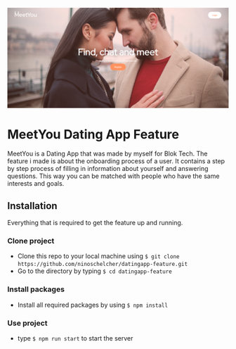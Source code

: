 ![meetYou website impression](https://github.com/ninoschelcher/datingapp-feature/blob/master/wiki-images/meetyou.png)

# MeetYou Dating App Feature 

MeetYou is a Dating App that was made by myself for Blok Tech. The feature i made is about the onboarding process of a user. It contains a step by step process of filling in information about yourself and answering questions. This way you can be matched with people who have the same interests and goals.

## Installation
Everything that is required to get the feature up and running.

### Clone project
* Clone this repo to your local machine using `$ git clone https://github.com/ninoschelcher/datingapp-feature.git`
* Go to the directory by typing `$ cd datingapp-feature`
### Install packages
* Install all required packages by using `$ npm install`

### Use project
* type `$ npm run start` to start the server
